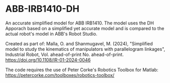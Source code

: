 # ABB-IRB1410-DH
An accurate simplified model for ABB IRB1410.
The model uses the DH Apporach based on a simplified yet accurate model and is compared to the actual robot's model in ABB's Robot Studio.

Created as part of:
Malla, O. and Shanmugavel, M. (2024),
"Simplified model to study the kinematics of manipulators
with parallelogram linkages", Industrial Robot,
Vol. ahead-of-print No. ahead-of-print.
https://doi.org/10.1108/IR-01-2024-0046 

The code requires the use of Peter Corke's Robotics Toolbox for Matlab:
https://petercorke.com/toolboxes/robotics-toolbox/
